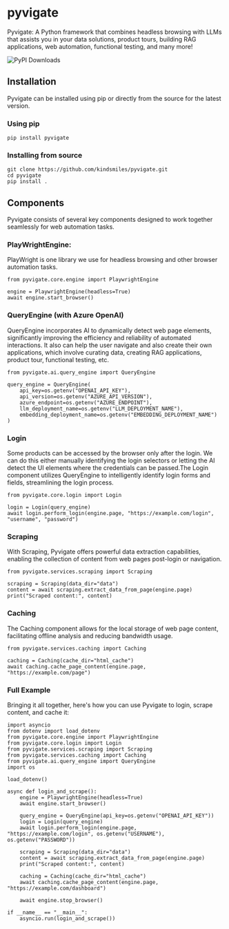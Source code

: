 # pyvigate
Pyvigate: A Python framework that combines headless browsing with LLMs that assists you in your data solutions, product tours, building RAG applications, web automation, functional testing, and many more!

![PyPI Downloads](https://img.shields.io/pypi/dm/pyvigate)


## Installation

Pyvigate can be installed using pip or directly from the source for the latest version.

### Using pip

`pip install pyvigate`

### Installing from source
```
git clone https://github.com/kindsmiles/pyvigate.git
cd pyvigate
pip install .
```

## Components

Pyvigate consists of several key components designed to work together seamlessly for web automation tasks.

### PlayWrightEngine:

PlayWright is one library we use for headless browsing and other browser automation tasks.

```
from pyvigate.core.engine import PlaywrightEngine

engine = PlaywrightEngine(headless=True)
await engine.start_browser()
```


### QueryEngine (with Azure OpenAI)
QueryEngine incorporates AI to dynamically detect web page elements,
significantly improving the efficiency and reliability of automated interactions.
It also can help the user navigate and also create their own applications, which involve curating data, creating RAG applications, product tour, functional testing, etc.

```
from pyvigate.ai.query_engine import QueryEngine

query_engine = QueryEngine(
    api_key=os.getenv("OPENAI_API_KEY"),
    api_version=os.getenv("AZURE_API_VERSION"),
    azure_endpoint=os.getenv("AZURE_ENDPOINT"),
    llm_deployment_name=os.getenv("LLM_DEPLOYMENT_NAME"),
    embedding_deployment_name=os.getenv("EMBEDDING_DEPLOYMENT_NAME")
)
```

### Login

Some products can be accessed by the browser only after the login. We can do this either manually identifying the login selectors or letting the AI detect the UI elements where the credentials can be passed.The Login component utilizes QueryEngine to intelligently identify login forms and fields, streamlining the login process.

```
from pyvigate.core.login import Login

login = Login(query_engine)
await login.perform_login(engine.page, "https://example.com/login", "username", "password")
```


### Scraping

With Scraping, Pyvigate offers powerful data extraction capabilities, enabling the collection of content from web pages post-login or navigation.

```
from pyvigate.services.scraping import Scraping

scraping = Scraping(data_dir="data")
content = await scraping.extract_data_from_page(engine.page)
print("Scraped content:", content)
```


### Caching

The Caching component allows for the local storage of web page content, facilitating offline analysis and reducing bandwidth usage.
```
from pyvigate.services.caching import Caching

caching = Caching(cache_dir="html_cache")
await caching.cache_page_content(engine.page, "https://example.com/page")
```


### Full Example

Bringing it all together, here's how you can use Pyvigate to login, scrape content, and cache it:


```
import asyncio
from dotenv import load_dotenv
from pyvigate.core.engine import PlaywrightEngine
from pyvigate.core.login import Login
from pyvigate.services.scraping import Scraping
from pyvigate.services.caching import Caching
from pyvigate.ai.query_engine import QueryEngine
import os

load_dotenv()

async def login_and_scrape():
    engine = PlaywrightEngine(headless=True)
    await engine.start_browser()

    query_engine = QueryEngine(api_key=os.getenv("OPENAI_API_KEY"))
    login = Login(query_engine)
    await login.perform_login(engine.page, "https://example.com/login", os.getenv("USERNAME"), os.getenv("PASSWORD"))

    scraping = Scraping(data_dir="data")
    content = await scraping.extract_data_from_page(engine.page)
    print("Scraped content:", content)

    caching = Caching(cache_dir="html_cache")
    await caching.cache_page_content(engine.page, "https://example.com/dashboard")

    await engine.stop_browser()

if __name__ == "__main__":
    asyncio.run(login_and_scrape())
```